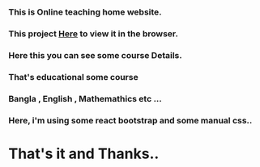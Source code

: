 ### This is  Online teaching home website. 



### This project [Here](https://online-teach-ak.netlify.app/) to view it in the browser.

### Here this you can see some course Details.

### That's educational some course
 
 ### Bangla , English , Mathemathics etc ...

 ### Here, i'm using some react bootstrap and some manual css..

 # That's it and Thanks..  
